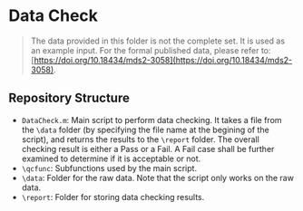 # Data Check

> The data provided in this folder is not the complete set. It is used as an example input. For the formal published data, please refer to: [https://doi.org/10.18434/mds2-3058](https://doi.org/10.18434/mds2-3058).

## Repository Structure
- `DataCheck.m`: Main script to perform data checking. It takes a file from the `\data` folder (by specifying the file name at the begining of the script), and returns the results to the `\report` folder. The overall checking result is either a Pass or a Fail. A Fail case shall be further examined to determine if it is acceptable or not.
- `\qcfunc`: Subfunctions used by the main script.
- `\data`: Folder for the raw data. Note that the script only works on the raw data.
- `\report`: Folder for storing data checking results.

